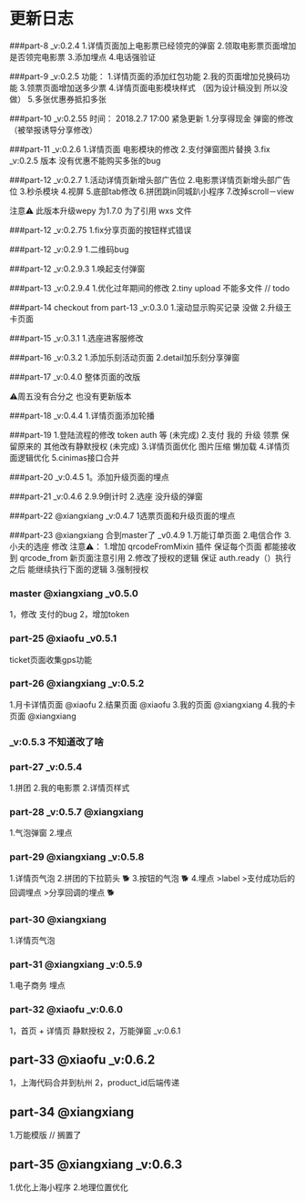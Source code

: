 # 更新日志
###part-8 _v:0.2.4
1.详情页面加上电影票已经领完的弹窗
2.领取电影票页面增加是否领完电影票
3.添加埋点
4.电话强验证

###part-9 _v:0.2.5
功能：
1.详情页面的添加红包功能
2.我的页面增加兑换码功能
3.领票页面增加送多少票
4.详情页面电影模块样式  （因为设计稿没到 所以没做）
5.多张优惠券抵扣多张

###part-10 _v:0.2.55 时间： 2018.2.7 17:00  紧急更新
1.分享得现金 弹窗的修改 （被举报诱导分享修改）

###part-11 _v:0.2.6
1.详情页面 电影模块的修改
2.支付弹窗图片替换
3.fix _v:0.2.5 版本 没有优惠不能购买多张的bug

###part-12 _v:0.2.7
1.活动详情页新增头部广告位
2.电影票详情页新增头部广告位
3.秒杀模块
4.视屏
5.底部tab修改
6.拼团跳in同城趴小程序
7.改掉scroll－view

注意⚠️ 此版本升级wepy 为1.7.0 为了引用 wxs 文件

###part-12 _v:0.2.75
1.fix分享页面的按钮样式错误

###part-12 _v:0.2.9
1.二维码bug

###part-12 _v:0.2.9.3
1.唤起支付弹窗

###part-13 _v:0.2.9.4
1.优化过年期间的修改
2.tiny upload 不能多文件 // todo

###part-14 checkout from part-13   _v:0.3.0
1.滚动显示购买记录 没做
2.升级王卡页面

###part-15  _v:0.3.1
1.选座进客服修改

###part-16 _v:0.3.2
1.添加乐刻活动页面
2.detail加乐刻分享弹窗

###part-17 _v:0.4.0
整体页面的改版

⚠️周五没有合分之 也没有更新版本

###part-18 _v:0.4.4
1.详情页面添加轮播

###part-19
1.登陆流程的修改 token auth 等 (未完成)
2.支付 我的 升级  领票 保留原来的 其他改有静默授权 (未完成)
3.详情页面优化 图片压缩 懒加载 
4.详情页面逻辑优化
5.cinimas接口合并

###part-20 _v:0.4.5
1。添加升级页面的埋点

###part-21 _v:0.4.6
2.9.9倒计时 
2.选座 没升级的弹窗

###part-22 @xiangxiang _v:0.4.7
1选票页面和升级页面的埋点

###part-23  @xiangxiang   合到master了 _v0.4.9
1.万能订单页面
2.电信合作
3.小夫的选座 修改 
注意⚠️：
1.增加 qrcodeFromMixin 插件 保证每个页面 都能接收到 qrcode_from 新页面注意引用
2.修改了授权的逻辑 保证 auth.ready（）执行之后 能继续执行下面的逻辑
3.强制授权

### master @xiangxiang  _v0.5.0
1，修改 支付的bug 
2，增加token

### part-25 @xiaofu  _v0.5.1
ticket页面收集gps功能

### part-26 @xiangxiang _v:0.5.2
1.月卡详情页面  @xiaofu
2.结果页面 @xiaofu
3.我的页面 @xiangxiang
4.我的卡页面  @xiangxiang

### _v:0.5.3 不知道改了啥

### part-27  _v:0.5.4
1.拼团
2.我的电影票
2.详情页样式

### part-28  _v:0.5.7 @xiangxiang
1.气泡弹窗
2.埋点

### part-29  @xiangxiang  _v:0.5.8
1.详情页气泡
2.拼团的下拉箭头  🐕
3.按钮的气泡 🐕
4.埋点 >label  >支付成功后的回调埋点 >分享回调的埋点  🐕

### part-30  @xiangxiang 
1.详情页气泡
### part-31  @xiangxiang   _v:0.5.9
1.电子商务 埋点

### part-32 @xiaofu _v:0.6.0
1，首页 + 详情页 静默授权
2，万能弹窗 _v:0.6.1

## part-33 @xiaofu _v:0.6.2
1，上海代码合并到杭州
2，product_id后端传递

## part-34 @xiangxiang 
1.万能模版  // 搁置了

## part-35 @xiangxiang  _v:0.6.3
1.优化上海小程序
2.地理位置优化



